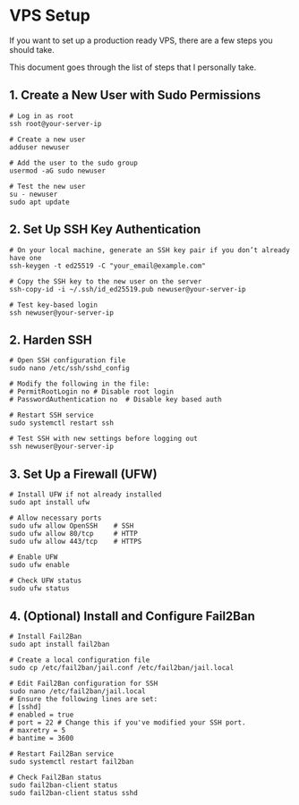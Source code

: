 # VPS Setup

If you want to set up a production ready VPS, there are a few steps you should take.

This document goes through the list of steps that I personally take.


## 1. Create a New User with Sudo Permissions
```
# Log in as root
ssh root@your-server-ip

# Create a new user
adduser newuser

# Add the user to the sudo group
usermod -aG sudo newuser

# Test the new user
su - newuser
sudo apt update
```


## 2. Set Up SSH Key Authentication
```
# On your local machine, generate an SSH key pair if you don’t already have one
ssh-keygen -t ed25519 -C "your_email@example.com"

# Copy the SSH key to the new user on the server
ssh-copy-id -i ~/.ssh/id_ed25519.pub newuser@your-server-ip

# Test key-based login
ssh newuser@your-server-ip
```

## 2. Harden SSH

```
# Open SSH configuration file
sudo nano /etc/ssh/sshd_config

# Modify the following in the file:
# PermitRootLogin no # Disable root login
# PasswordAuthentication no  # Disable key based auth

# Restart SSH service
sudo systemctl restart ssh

# Test SSH with new settings before logging out
ssh newuser@your-server-ip
```

## 3. Set Up a Firewall (UFW)
```
# Install UFW if not already installed
sudo apt install ufw

# Allow necessary ports
sudo ufw allow OpenSSH    # SSH
sudo ufw allow 80/tcp     # HTTP
sudo ufw allow 443/tcp    # HTTPS

# Enable UFW
sudo ufw enable

# Check UFW status
sudo ufw status
```

## 4. (Optional) Install and Configure Fail2Ban

```
# Install Fail2Ban
sudo apt install fail2ban

# Create a local configuration file
sudo cp /etc/fail2ban/jail.conf /etc/fail2ban/jail.local

# Edit Fail2Ban configuration for SSH
sudo nano /etc/fail2ban/jail.local
# Ensure the following lines are set:
# [sshd]
# enabled = true
# port = 22 # Change this if you've modified your SSH port.
# maxretry = 5
# bantime = 3600

# Restart Fail2Ban service
sudo systemctl restart fail2ban

# Check Fail2Ban status
sudo fail2ban-client status
sudo fail2ban-client status sshd
```
